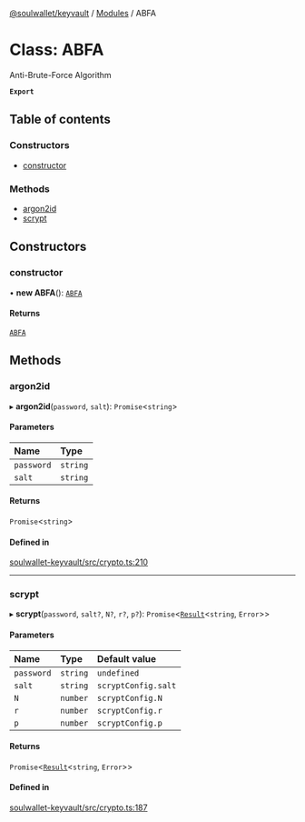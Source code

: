 [@soulwallet/keyvault](../README.md) / [Modules](../modules.md) / ABFA

# Class: ABFA

Anti-Brute-Force Algorithm

**`Export`**

## Table of contents

### Constructors

- [constructor](ABFA.md#constructor)

### Methods

- [argon2id](ABFA.md#argon2id)
- [scrypt](ABFA.md#scrypt)

## Constructors

### constructor

• **new ABFA**(): [`ABFA`](ABFA.md)

#### Returns

[`ABFA`](ABFA.md)

## Methods

### argon2id

▸ **argon2id**(`password`, `salt`): `Promise`\<`string`\>

#### Parameters

| Name | Type |
| :------ | :------ |
| `password` | `string` |
| `salt` | `string` |

#### Returns

`Promise`\<`string`\>

#### Defined in

[soulwallet-keyvault/src/crypto.ts:210](https://github.com/SoulWallet/soulwalletlib/blob/c4026ab/packages/soulwallet-keyvault/src/crypto.ts#L210)

___

### scrypt

▸ **scrypt**(`password`, `salt?`, `N?`, `r?`, `p?`): `Promise`\<[`Result`](../modules.md#result)\<`string`, `Error`\>\>

#### Parameters

| Name | Type | Default value |
| :------ | :------ | :------ |
| `password` | `string` | `undefined` |
| `salt` | `string` | `scryptConfig.salt` |
| `N` | `number` | `scryptConfig.N` |
| `r` | `number` | `scryptConfig.r` |
| `p` | `number` | `scryptConfig.p` |

#### Returns

`Promise`\<[`Result`](../modules.md#result)\<`string`, `Error`\>\>

#### Defined in

[soulwallet-keyvault/src/crypto.ts:187](https://github.com/SoulWallet/soulwalletlib/blob/c4026ab/packages/soulwallet-keyvault/src/crypto.ts#L187)
